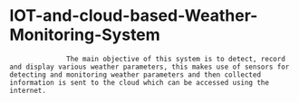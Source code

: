 # IOT-and-cloud-based-Weather-Monitoring-System
                  The main objective of this system is to detect, record and display various weather parameters, this makes use of sensors for detecting and monitoring weather parameters and then collected information is sent to the cloud which can be accessed using the internet.
